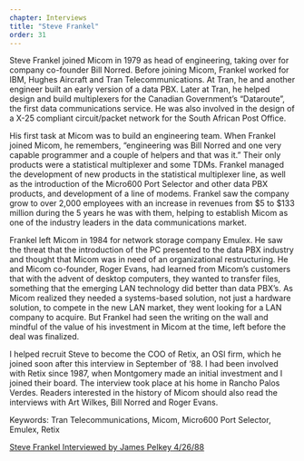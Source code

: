 ```yaml
---
chapter: Interviews
title: "Steve Frankel"
order: 31
---
```


Steve Frankel joined Micom in 1979 as head of engineering, taking over for company co-founder Bill Norred. Before joining Micom, Frankel worked for IBM, Hughes Aircraft and Tran Telecommunications. At Tran, he and another engineer built an early version of a data PBX. Later at Tran, he helped design and build multiplexers for the Canadian Government’s “Dataroute”, the first data communications service. He was also involved in the design of a X-25 compliant circuit/packet network for the South African Post Office.

His first task at Micom was to build an engineering team. When Frankel joined Micom, he remembers, “engineering was Bill Norred and one very capable programmer and a couple of helpers and that was it.” Their only products were a statistical multiplexer and some TDMs. Frankel managed the development of new products in the statistical multiplexer line, as well as the introduction of the Micro600 Port Selector and other data PBX products, and development of a line of modems. Frankel saw the company grow to over 2,000 employees with an increase in revenues from $5 to $133 million during the 5 years he was with them, helping to establish Micom as one of the industry leaders in the data communications market.

Frankel left Micom in 1984 for network storage company Emulex. He saw the threat that the introduction of the PC presented to the data PBX industry and thought that Micom was in need of an organizational restructuring. He and Micom co-founder, Roger Evans, had learned from Micom’s customers that with the advent of desktop computers, they wanted to transfer files, something that the emerging LAN technology did better than data PBX’s. As Micom realized they needed a systems-based solution, not just a hardware solution, to compete in the new LAN market, they went looking for a LAN company to acquire. But Frankel had seen the writing on the wall and mindful of the value of his investment in Micom at the time, left before the deal was finalized.

I helped recruit Steve to become the COO of Retix, an OSI firm, which he joined soon after this interview in September of ‘88. I had been involved with Retix since 1987, when Montgomery made an initial investment and I joined their board. The interview took place at his home in Rancho Palos Verdes. Readers interested in the history of Micom should also read the interviews with Art Wilkes, Bill Norred and Roger Evans.

Keywords: Tran Telecommunications, Micom, Micro600 Port Selector, Emulex, Retix

[Steve Frankel Interviewed by James Pelkey 4/26/88](https://archive.computerhistory.org/resources/access/text/2018/07/102738828-05-01-acc.pdf)
